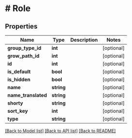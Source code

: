 # # Role

## Properties

Name | Type | Description | Notes
------------ | ------------- | ------------- | -------------
**group_type_id** | **int** |  | [optional]
**grow_path_id** | **int** |  | [optional]
**id** | **int** |  | [optional]
**is_default** | **bool** |  | [optional]
**is_hidden** | **bool** |  | [optional]
**name** | **string** |  | [optional]
**name_translated** | **string** |  | [optional]
**shorty** | **string** |  | [optional]
**sort_key** | **int** |  | [optional]
**type** | **string** |  | [optional]

[[Back to Model list]](../../README.md#models) [[Back to API list]](../../README.md#endpoints) [[Back to README]](../../README.md)
